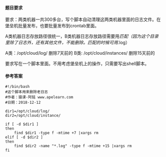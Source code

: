 #### 题目要求
要求：两类机器一共300多台，写个脚本自动清理这两类机器里面的日志文件。在堡垒机批量发布，也要批量发布到crontab里面。

A类机器日志存放路径很统一，B类机器日志存放路径需要用*匹配（因为这个目录里除了日志外，还有其他文件，不能删除。匹配的时候可用*.log）

A类：/opt/cloud/log/   删除7天前的
B类: /opt/cloud/instances/  删除15天前的

要求写在一个脚本里面。不用考虑堡垒机上的操作，只需要写出shell脚本。

#### 参考答案
```
#!/bin/bash
#这个脚本用来删除老日志
#作者：猿课-阿铭 www.apelearn.com
#日期：2018-12-12

dir1=/opt/cloud/log/
dir2=/opt/cloud/instance/

if [ -d $dir1 ]
then
    find $dir1 -type f -mtime +7 |xargs rm
elif [ -d $dir2 ]
then
    find $dir2 -name "*.log" -type f -mtime +15 |xargs rm
fi 

```
